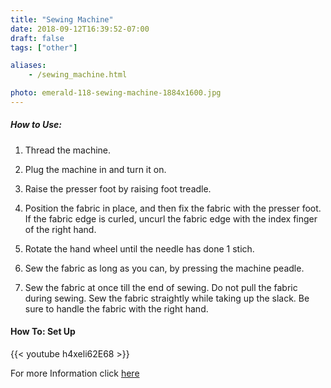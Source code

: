 ```yaml
---
title: "Sewing Machine"
date: 2018-09-12T16:39:52-07:00
draft: false
tags: ["other"]

aliases:
    - /sewing_machine.html

photo: emerald-118-sewing-machine-1884x1600.jpg
---
```


##### How to Use:
1. Thread the machine.

2. Plug the machine in and turn it on. 

3. Raise the presser foot by raising foot treadle.

4. Position the fabric in place, and then fix the fabric with the presser foot. If the fabric edge is curled, uncurl the fabric edge with the index finger of the right hand.

5. Rotate the hand wheel until the needle has done 1 stich. 

6. Sew the fabric as long as you can, by pressing the machine peadle.

7. Sew the fabric at once till the end of sewing. Do not pull the fabric during sewing. Sew the fabric straightly while taking up the slack. Be sure to handle the fabric with the right hand.


#### How To: Set Up
{{< youtube h4xeli62E68 >}}

For more Information click <a href="https://www.youtube.com/watch?v=h4xeli62E68&list=PLvE6jwvXA4CHK20oZTnavYNH-r7HX_zd2&index=3" target="_blank">here</a>